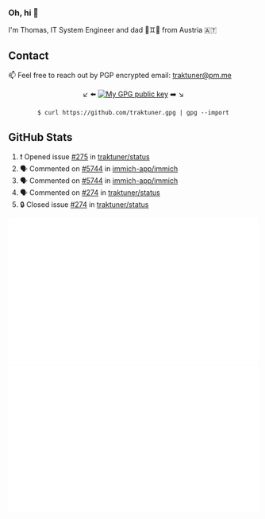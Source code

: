 ### Oh, hi 👋

I'm Thomas, IT System Engineer and dad 👶♊️👶 from Austria 🇦🇹

<!--
**traktuner/traktuner** is a ✨ _special_ ✨ repository because its `README.md` (this file) appears on your GitHub profile.

Here are some ideas to get you started:

- 🔭 I’m currently working on ...
- 🌱 I’m currently learning ...
- 👯 I’m looking to collaborate on ...
- 🤔 I’m looking for help with ...
- 💬 Ask me about ...
- 📫 How to reach me: ...
- 😄 Pronouns: ...
- ⚡ Fun fact: ...
-->

## Contact
📫 Feel free to reach out by PGP encrypted email:
traktuner@pm.me

<div align="center" markdown="1">

↙️ ⬅️ [![My GPG public key](https://img.shields.io/badge/PGP%20public%20key-6D4AFF?style=for-the-badge)](https://github.com/traktuner.gpg) ➡️ ↘️

```shell
$ curl https://github.com/traktuner.gpg | gpg --import
```

</div>

## GitHub Stats
<!--START_SECTION:activity-->
1. ❗ Opened issue [#275](https://github.com/traktuner/status/issues/275) in [traktuner/status](https://github.com/traktuner/status)
2. 🗣 Commented on [#5744](https://github.com/immich-app/immich/issues/5744#issuecomment-1858882974) in [immich-app/immich](https://github.com/immich-app/immich)
3. 🗣 Commented on [#5744](https://github.com/immich-app/immich/issues/5744#issuecomment-1858842579) in [immich-app/immich](https://github.com/immich-app/immich)
4. 🗣 Commented on [#274](https://github.com/traktuner/status/issues/274#issuecomment-1858551761) in [traktuner/status](https://github.com/traktuner/status)
5. 🔒 Closed issue [#274](https://github.com/traktuner/status/issues/274) in [traktuner/status](https://github.com/traktuner/status)
<!--END_SECTION:activity-->

![](https://github.com/traktuner/traktuner/blob/master/generated/overview.svg)
![](https://github.com/traktuner/traktuner/blob/master/generated/languages.svg)
